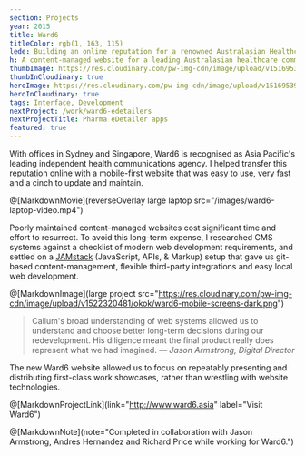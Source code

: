 ```yaml
---
section: Projects
year: 2015
title: Ward6
titleColor: rgb(1, 163, 115)
lede: Building an online reputation for a renowned Australasian Healthcare communications agency.
h: A content-managed website for a leading Australasian healthcare communications agency.
thumbImage: https://res.cloudinary.com/pw-img-cdn/image/upload/v1516953103/okok/thumb-ward6.jpg
thumbInCloudinary: true
heroImage: https://res.cloudinary.com/pw-img-cdn/image/upload/v1516953959/okok/ward6-hero.jpg
heroInCloudinary: true
tags: Interface, Development
nextProject: /work/ward6-edetailers
nextProjectTitle: Pharma eDetailer apps
featured: true
---
```


With offices in Sydney and Singapore, Ward6 is recognised as Asia Pacific's leading
independent health communications agency. I helped transfer this reputation online with a mobile-first website that was easy to use, very fast and a cinch to update and maintain.

@[MarkdownMovie](reverseOverlay large laptop src="/images/ward6-laptop-video.mp4")

Poorly maintained content-managed websites cost significant time and effort to resurrect. To avoid this long-term expense, I researched CMS systems against a checklist of modern web development requirements, and settled on a [JAMstack](https://www.siteleaf.com/blog/jamstack-ecommerce/) (JavaScript, APIs, & Markup) setup that gave us git-based content-management, flexible third-party integrations and easy local web development.

@[MarkdownImage](large project src="https://res.cloudinary.com/pw-img-cdn/image/upload/v1522320481/okok/ward6-mobile-screens-dark.png")

> Callum's broad understanding of web systems allowed us to understand and choose better long-term decisions during our redevelopment. His diligence meant the final product really does represent what we had imagined. _— Jason Armstrong, Digital Director_

The new Ward6 website allowed us to focus on repeatably presenting and distributing first-class work showcases, rather than wrestling with website technologies.

@[MarkdownProjectLink](link="http://www.ward6.asia" label="Visit Ward6")

@[MarkdownNote](note="Completed in collaboration with Jason Armstrong, Andres Hernandez and Richard Price while working for Ward6.")
